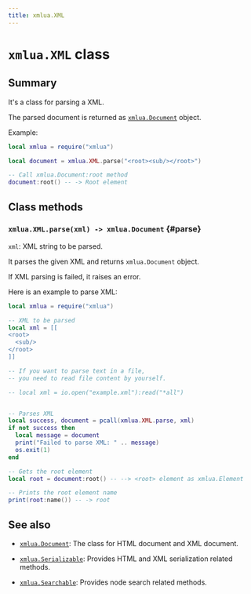 ```yaml
---
title: xmlua.XML
---
```


# `xmlua.XML` class

## Summary

It's a class for parsing a XML.

The parsed document is returned as [`xmlua.Document`][document] object.

Example:

```lua
local xmlua = require("xmlua")

local document = xmlua.XML.parse("<root><sub/></root>")

-- Call xmlua.Document:root method
document:root() -- -> Root element
```

## Class methods

### `xmlua.XML.parse(xml) -> xmlua.Document` {#parse}

`xml`: XML string to be parsed.

It parses the given XML and returns `xmlua.Document` object.

If XML parsing is failed, it raises an error.

Here is an example to parse XML:

```lua
local xmlua = require("xmlua")

-- XML to be parsed
local xml = [[
<root>
  <sub/>
</root>
]]

-- If you want to parse text in a file,
-- you need to read file content by yourself.

-- local xml = io.open("example.xml"):read("*all")


-- Parses XML
local success, document = pcall(xmlua.XML.parse, xml)
if not success then
  local message = document
  print("Failed to parse XML: " .. message)
  os.exit(1)
end

-- Gets the root element
local root = document:root() -- --> <root> element as xmlua.Element

-- Prints the root element name
print(root:name()) -- -> root
```

## See also

  * [`xmlua.Document`][document]: The class for HTML document and XML document.

  * [`xmlua.Serializable`][serializable]: Provides HTML and XML serialization related methods.

  * [`xmlua.Searchable`][searchable]: Provides node search related methods.


[document]:document.html

[serializable]:serializable.html

[searchable]:searchable.html
